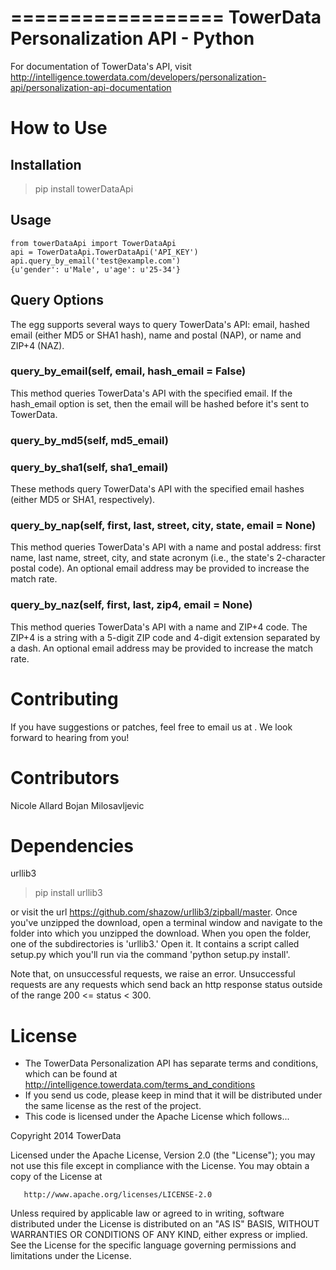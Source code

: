 ==================
TowerData Personalization API - Python
==================

For documentation of TowerData's API, visit
http://intelligence.towerdata.com/developers/personalization-api/personalization-api-documentation

How to Use
==========

Installation
------------

> pip install towerDataApi

Usage
-----
 
    from towerDataApi import TowerDataApi
    api = TowerDataApi.TowerDataApi('API_KEY')
    api.query_by_email('test@example.com')
    {u'gender': u'Male', u'age': u'25-34'}

Query Options
-------------
The egg supports several ways to query TowerData's API: email, hashed email (either MD5 or SHA1 hash), name and postal (NAP), or name and ZIP+4 (NAZ).

### query_by_email(self, email, hash_email = False)

This method queries TowerData's API with the specified email. 
If the hash_email option is set, then the email will be hashed before it's sent to TowerData.

### query_by_md5(self, md5_email)
### query_by_sha1(self, sha1_email)

These methods query TowerData's API with the specified email hashes (either MD5 or SHA1, respectively). 
 
### query_by_nap(self, first, last, street, city, state, email = None)

This method queries TowerData's API with a name and postal address: first name, last name, street, city, and state acronym (i.e., the state's 2-character postal code).
An optional email address may be provided to increase the match rate.

### query_by_naz(self, first, last, zip4, email = None)

This method queries TowerData's API with a name and ZIP+4 code. The ZIP+4 is a string with a 5-digit ZIP code and 4-digit extension separated by a dash.
An optional email address may be provided to increase the match rate.

Contributing
============
If you have suggestions or patches, feel free to email us at
<developer at towerdata dot com>. We look forward to hearing from you!


Contributors
============
Nicole Allard <nicole at rapleaf dot com>
Bojan  Milosavljevic <milboj at gmail dot com>

Dependencies
============
urllib3

> pip install urllib3

or visit the url https://github.com/shazow/urllib3/zipball/master.
Once you've unzipped the download, open a terminal window and navigate to the folder into which you unzipped the download. When you open the folder, one of the subdirectories is 'urllib3.' Open it. It contains a script called setup.py which you'll run via the command 'python setup.py install'.

Note that, on unsuccessful requests, we raise an error. Unsuccessful requests are any requests which send back an http response status outside of the range 200 <= status < 300.

License
=======
* The TowerData Personalization API has separate terms and conditions, which can
  be found at http://intelligence.towerdata.com/terms_and_conditions
* If you send us code, please keep in mind that it will be distributed under
  the same license as the rest of the project.
* This code is licensed under the Apache License which follows...

Copyright 2014 TowerData

   Licensed under the Apache License, Version 2.0 (the "License");
   you may not use this file except in compliance with the License.
   You may obtain a copy of the License at

       http://www.apache.org/licenses/LICENSE-2.0

   Unless required by applicable law or agreed to in writing, software
   distributed under the License is distributed on an "AS IS" BASIS,
   WITHOUT WARRANTIES OR CONDITIONS OF ANY KIND, either express or implied.
   See the License for the specific language governing permissions and
   limitations under the License.
